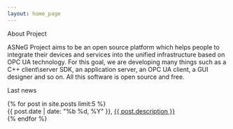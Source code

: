 ```yaml
---
layout: home_page
---
```


<div class="tile is-ancestor">
  <div class="tile is-parent">
    <div class="tile is-parent">
      <div class="tile is-child">
        <p class="title">About Project</p>
        <p class="subtitle"></p>
        <p>
          ASNeG Project aims to be an open source platform which helps people to integrate
          their devices and services into the unified infrastructure based on OPC UA technology.
          For this goal, we are developing many things such as a C++ client\server SDK, an application server,
          an OPC UA client, a GUI designer and so on. All this software is open source and free.
        </p>
      </div>
    </div>
  </div>
  <div class="tile is-parent is-vertical is-6">
    <div class="tile is-parent">
      <div class="tile is-child">
        <p class="title">Last news</p>
        <p class="subtitle"> </p>
          {% for post in site.posts limit:5 %}
          <article>
            {{ post.date | date: "%b %d, %Y" }}, <a href="{{ post.url }}"> {{ post.description }} </a>
          </article>
          {% endfor %}
      </div>
    </div>
  </div>
</div>
